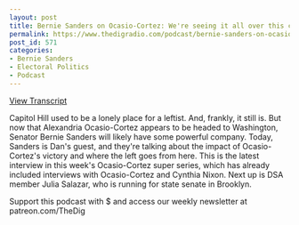 ```yaml
---
layout: post
title: Bernie Sanders on Ocasio-Cortez: We're seeing it all over this country
permalink: https://www.thedigradio.com/podcast/bernie-sanders-on-ocasio-cortez-were-seeing-it-all-over-this-country/index.html
post_id: 571
categories: 
- Bernie Sanders
- Electoral Politics
- Podcast
---
```


[View Transcript](https://www.jacobinmag.com/2018/07/bernie-sanders-interview-alexandria-ocasio-cortez)


Capitol Hill used to be a lonely place for a leftist. And, frankly, it still is. But now that Alexandria Ocasio-Cortez appears to be headed to Washington, Senator Bernie Sanders will likely have some powerful company. Today, Sanders is Dan's guest, and they're talking about the impact of Ocasio-Cortez's victory and where the left goes from here. This is the latest interview in this week's Ocasio-Cortez super series, which has already included interviews with Ocasio-Cortez and Cynthia Nixon. Next up is DSA member Julia Salazar, who is running for state senate in Brooklyn.

Support this podcast with $ and access our weekly newsletter at patreon.com/TheDig
